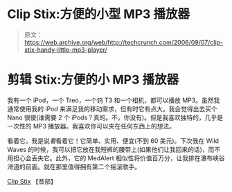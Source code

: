 # Clip Stix:方便的小型 MP3 播放器

> 原文：<https://web.archive.org/web/http://techcrunch.com/2006/09/07/clip-stix-handy-little-mp3-player/>

# 剪辑 Stix:方便的小 MP3 播放器

我有一个 iPod，一个 Treo，一个钨 T3 和一个相机，都可以播放 MP3。虽然我通常使用我的 iPod 来满足我的移动需求，但有时它有点大。我会觉得出去买个 Nano 很傻(谁需要 2 个 iPods？真的。不，你没有)。但是我喜欢独特的，几乎是一次性的 MP3 播放器。我喜欢你可以夹在任何东西上的想法。

看着它。我是说*看*看着它！它简单、实用、便宜(不到 60 美元)。下次我在 Wild Waves 的时候，我可以把它放在我短裤的腰带上(如果他们让我回来的话)，而不用担心会丢失它。此外，它的 MedAlert 相似性将价值百万分，让我排在瀑布峡谷滑道的前面。就在那里值得拥有第二个摇滚歌手。

[Clip Stix](https://web.archive.org/web/20201204183432/http://shop.ministryofsound.com/Cultures/en-GB/Products/MOSMP097.htm?CatalogNavigationBreadCrumbs=MinistryofSound%7CMP3_Players_Main_Cat%7C0_to_50) 【音部】